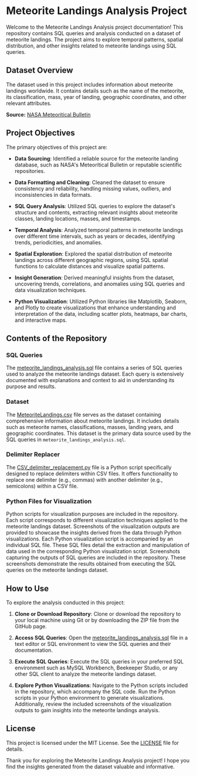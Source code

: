 # Meteorite Landings Analysis Project

Welcome to the Meteorite Landings Analysis project documentation! This repository contains SQL queries and analysis conducted on a dataset of meteorite landings. The project aims to explore temporal patterns, spatial distribution, and other insights related to meteorite landings using SQL queries.

## Dataset Overview
The dataset used in this project includes information about meteorite landings worldwide. It contains details such as the name of the meteorite, its classification, mass, year of landing, geographic coordinates, and other relevant attributes.

**Source:** [NASA Meteoritical Bulletin](https://catalog.data.gov/dataset/meteorite-landings)

## Project Objectives
The primary objectives of this project are:

- **Data Sourcing**: Identified a reliable source for the meteorite landing database, such as NASA's Meteoritical Bulletin or reputable scientific repositories.
  
- **Data Formatting and Cleaning**: Cleaned the dataset to ensure consistency and reliability, handling missing values, outliers, and inconsistencies in data formats.
  
- **SQL Query Analysis**: Utilized SQL queries to explore the dataset's structure and contents, extracting relevant insights about meteorite classes, landing locations, masses, and timestamps.
  
- **Temporal Analysis**: Analyzed temporal patterns in meteorite landings over different time intervals, such as years or decades, identifying trends, periodicities, and anomalies.
  
- **Spatial Exploration**: Explored the spatial distribution of meteorite landings across different geographic regions, using SQL spatial functions to calculate distances and visualize spatial patterns.
  
- **Insight Generation**: Derived meaningful insights from the dataset, uncovering trends, correlations, and anomalies using SQL queries and data visualization techniques.
  
- **Python Visualization**: Utilized Python libraries like Matplotlib, Seaborn, and Plotly to create visualizations that enhance understanding and interpretation of the data, including scatter plots, heatmaps, bar charts, and interactive maps.

## Contents of the Repository

### SQL Queries
The [meteorite_landings_analysis.sql](https://github.com/pratham-pai/Meteorite-Landing-Analysis/blob/main/SQL/meteorite_landings_analysis.sql) file contains a series of SQL queries used to analyze the meteorite landings dataset. Each query is extensively documented with explanations and context to aid in understanding its purpose and results.

### Dataset
The [MeteoriteLandings.csv](https://github.com/pratham-pai/Meteorite-Landing-Analysis/blob/main/Dataset/MeteoriteLandings.csv) file serves as the dataset containing comprehensive information about meteorite landings. It includes details such as meteorite names, classifications, masses, landing years, and geographic coordinates. This dataset is the primary data source used by the SQL queries in `meteorite_landings_analysis.sql`.

### Delimiter Replacer
The [CSV_delimiter_replacement.py](https://github.com/pratham-pai/Meteorite-Landing-Analysis/blob/main/Dataset/Data%20Cleaning%20and%20Formatting/CSV_delimiter_replacement.py) file is a Python script specifically designed to replace delimiters within CSV files. It offers functionality to replace one delimiter (e.g., commas) with another delimiter (e.g., semicolons) within a CSV file.

### Python Files for Visualization
Python scripts for visualization purposes are included in the repository. Each script corresponds to different visualization techniques applied to the meteorite landings dataset. Screenshots of the visualization outputs are provided to showcase the insights derived from the data through Python visualizations. Each Python visualization script is accompanied by an individual SQL file. These SQL files detail the extraction and manipulation of data used in the corresponding Python visualization script. Screenshots capturing the outputs of SQL queries are included in the repository. These screenshots demonstrate the results obtained from executing the SQL queries on the meteorite landings dataset.

## How to Use
To explore the analysis conducted in this project:

1. **Clone or Download Repository**: Clone or download the repository to your local machine using Git or by downloading the ZIP file from the GitHub page.

2. **Access SQL Queries**: Open the [meteorite_landings_analysis.sql](https://github.com/pratham-pai/Meteorite-Landing-Analysis/blob/main/SQL/meteorite_landings_analysis.sql) file in a text editor or SQL environment to view the SQL queries and their documentation.

3. **Execute SQL Queries**: Execute the SQL queries in your preferred SQL environment such as MySQL Workbench, Beekeeper Studio, or any other SQL client to analyze the meteorite landings dataset.

4. **Explore Python Visualizations**: Navigate to the Python scripts included in the repository, which accompany the SQL code. Run the Python scripts in your Python environment to generate visualizations. Additionally, review the included screenshots of the visualization outputs to gain insights into the meteorite landings analysis.

## License
This project is licensed under the MIT License. See the [LICENSE](https://github.com/pratham-pai/Meteorite-Landing-Analysis/blob/main/LICENSE) file for details.

Thank you for exploring the Meteorite Landings Analysis project! I hope you find the insights generated from the dataset valuable and informative.
